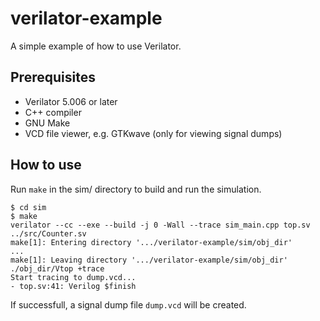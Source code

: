 # verilator-example

A simple example of how to use Verilator.

## Prerequisites

- Verilator 5.006 or later
- C++ compiler
- GNU Make
- VCD file viewer, e.g. GTKwave (only for viewing signal dumps)

## How to use

Run `make` in the sim/ directory to build and run the simulation.

```shell
$ cd sim
$ make
verilator --cc --exe --build -j 0 -Wall --trace sim_main.cpp top.sv ../src/Counter.sv
make[1]: Entering directory '.../verilator-example/sim/obj_dir'
...
make[1]: Leaving directory '.../verilator-example/sim/obj_dir'
./obj_dir/Vtop +trace
Start tracing to dump.vcd...
- top.sv:41: Verilog $finish
```

If successfull, a signal dump file `dump.vcd` will be created.
